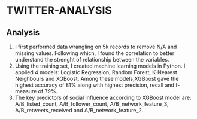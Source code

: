 # TWITTER-ANALYSIS
## Analysis 
1. I first performed data wrangling on 5k records to remove N/A and missing values. Following which, I found the correlation to better understand the strenght of relationship between the variables. 
2. Using the training set, I created machine learning models in Python. I applied 4 models: Logistic Regression, Random Forest, K-Nearest Neighbours and XGBoost. Among these models,XGBoost gave the highest accuracy of 81% along with highest precision, recall and f-measure of 79%. 
3. The key predictors of social influence according to XGBoost model are: A/B_listed_count, A/B_follower_count, A/B_network_feature_3, A/B_retweets_received and A/B_network_feature_2.
